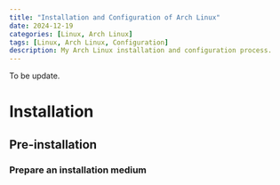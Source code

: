 ```yaml
---
title: "Installation and Configuration of Arch Linux"
date: 2024-12-19
categories: [Linux, Arch Linux]
tags: [Linux, Arch Linux, Configuration]
description: My Arch Linux installation and configuration process.
---
```


To be update.

# Installation

## Pre-installation

### Prepare an installation medium

